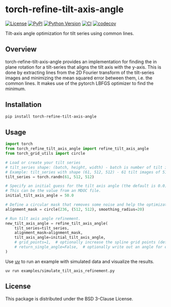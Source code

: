 # torch-refine-tilt-axis-angle

[![License](https://img.shields.io/pypi/l/torch-refine-tilt-axis-angle.svg?color=green)](https://github.com/teamtomo/torch-refine-tilt-axis-angle/raw/main/LICENSE)
[![PyPI](https://img.shields.io/pypi/v/torch-refine-tilt-axis-angle.svg?color=green)](https://pypi.org/project/torch-refine-tilt-axis-angle)
[![Python Version](https://img.shields.io/pypi/pyversions/torch-refine-tilt-axis-angle.svg?color=green)](https://python.org)
[![CI](https://github.com/teamtomo/torch-refine-tilt-axis-angle/actions/workflows/ci.yml/badge.svg)](https://github.com/teamtomo/torch-refine-tilt-axis-angle/actions/workflows/ci.yml)
[![codecov](https://codecov.io/gh/teamtomo/torch-refine-tilt-axis-angle/branch/main/graph/badge.svg)](https://codecov.io/gh/teamtomo/torch-refine-tilt-axis-angle)

Tilt-axis angle optimization for tilt series using common lines.

## Overview

torch-refine-tilt-axis-angle provides an implementation for finding the in plane rotation for a tilt-series that aligns the tilt axis with the y-axis. This is done by extracting lines from the 2D Fourier transform of the tilt-series images and minimizing the mean squared error between them, i.e. the common lines. It makes use of the pytorch LBFGS optimizer to find the minimum.

## Installation

```bash
pip install torch-refine-tilt-axis-angle
```

## Usage

```python
import torch
from torch_refine_tilt_axis_angle import refine_tilt_axis_angle
from torch_grid_utils import circle

# Load or create your tilt series
# tilt_series shape: (batch, height, width) - batch is number of tilt images
# Example: tilt_series with shape (61, 512, 512) - 61 tilt images of 512x512 pixels
tilt_series = torch.randn(61, 512, 512)

# Specify an initial guess for the tilt axis angle (the default is 0.0)
# This can be the value from an MDOC file.
initial_tilt_axis_angle = 50.0

# Define a circular mask that removes some noise and help the optimization target.
alignment_mask = circle(236, (512, 512), smoothing_radius=20)

# Run tilt axis angle refinement.
new_tilt_axis_angle = refine_tilt_axis_angle(
    tilt_series=tilt_series,
    alignment_mask=alignment_mask,
    tilt_axis_angle=initial_tilt_axis_angle,
    # grid_points=1,  # optionally increase the spline grid points (default 1)
    # return_single_angle=False,  # optionally write out an angle for each image 
)
```

Use [uv](https://docs.astral.sh/uv/) to run an example with simulated data and visualize the results.

```shell
uv run examples/simulate_tilt_axis_refinement.py
```

## License

This package is distributed under the BSD 3-Clause License.
